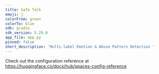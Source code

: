 ```yaml
---
title: Safe Talk
emoji: 👀
colorFrom: green
colorTo: blue
sdk: gradio
sdk_version: 5.29.0
app_file: app.py
pinned: false
short_description: 'Multi-label Emotion & Abuse Pattern Detection '
---
```


Check out the configuration reference at https://huggingface.co/docs/hub/spaces-config-reference
